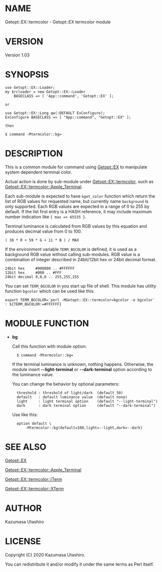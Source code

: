 # NAME

Getopt::EX::termcolor - Getopt::EX termcolor module

# VERSION

Version 1.03

# SYNOPSIS

    use Getopt::EX::Loader;
    my $rcloader = new Getopt::EX::Loader
        BASECLASS => [ 'App::command', 'Getopt::EX' ];

    or

    use Getopt::EX::Long qw(:DEFAULT ExConfigure);
    ExConfigure BASECLASS => [ "App::command", "Getopt::EX" ];

    then

    $ command -Mtermcolor::bg=

# DESCRIPTION

This is a common module for command using [Getopt::EX](https://metacpan.org/pod/Getopt::EX) to manipulate
system dependent terminal color.

Actual action is done by sub-module under [Getopt::EX::termcolor](https://metacpan.org/pod/Getopt::EX::termcolor),
such as [Getopt::EX::termcolor::Apple\_Terminal](https://metacpan.org/pod/Getopt::EX::termcolor::Apple_Terminal).

Each sub-module is expected to have `&get_color` function which
return the list of RGB values for requested name, but currently name
`background` is only supported.  Each RGB values are expected in a
range of 0 to 255 by default.  If the list first entry is a HASH
reference, it may include maximum number indication like `{ max =>
65535 }`.

Terminal luminance is calculated from RGB values by this equation and
produces decimal value from 0 to 100.

    ( 30 * R + 59 * G + 11 * B ) / MAX

If the environment variable `TERM_BGCOLOR` is defined, it is used as
a background RGB value without calling sub-modules.  RGB value is a
combination of integer described in 24bit/12bit hex or 24bit decimal
format.

    24bit hex     #000000 .. #FFFFFF
    12bit hex     #000 .. #FFF
    24bit decimal 0,0,0 .. 255,255,255

You can set `TERM_BGCOLOR` in you start up file of shell.  This
module has utility function `bgcolor` which can be used like this:

    export TERM_BGCOLOR=`perl -MGetopt::EX::termcolor=bgcolor -e bgcolor`
    : ${TERM_BGCOLOR:=#FFFFFF}

# MODULE FUNCTION

- **bg**

    Call this function with module option:

        $ command -Mtermcolor::bg=

    If the terminal luminance is unknown, nothing happens.  Otherwise, the
    module insert **--light-terminal** or **--dark-terminal** option
    according to the luminance value.

    You can change the behavior by optional parameters:

        threshold : threshold of light/dark  (default 50)
        default   : default luminance value  (default none)
        light     : light terminal option    (default "--light-terminal")
        dark      : dark terminal option     (default "--dark-terminal")

    Use like this:

        option default \
            -Mtermcolor::bg(default=100,light=--light,dark=--dark)

# SEE ALSO

[Getopt::EX](https://metacpan.org/pod/Getopt::EX)

[Getopt::EX::termcolor::Apple\_Terminal](https://metacpan.org/pod/Getopt::EX::termcolor::Apple_Terminal)

[Getopt::EX::termcolor::iTerm](https://metacpan.org/pod/Getopt::EX::termcolor::iTerm)

[Getopt::EX::termcolor::XTerm](https://metacpan.org/pod/Getopt::EX::termcolor::XTerm)

# AUTHOR

Kazumasa Utashiro

# LICENSE

Copyright (C) 2020 Kazumasa Utashiro.

You can redistribute it and/or modify it under the same terms
as Perl itself.
